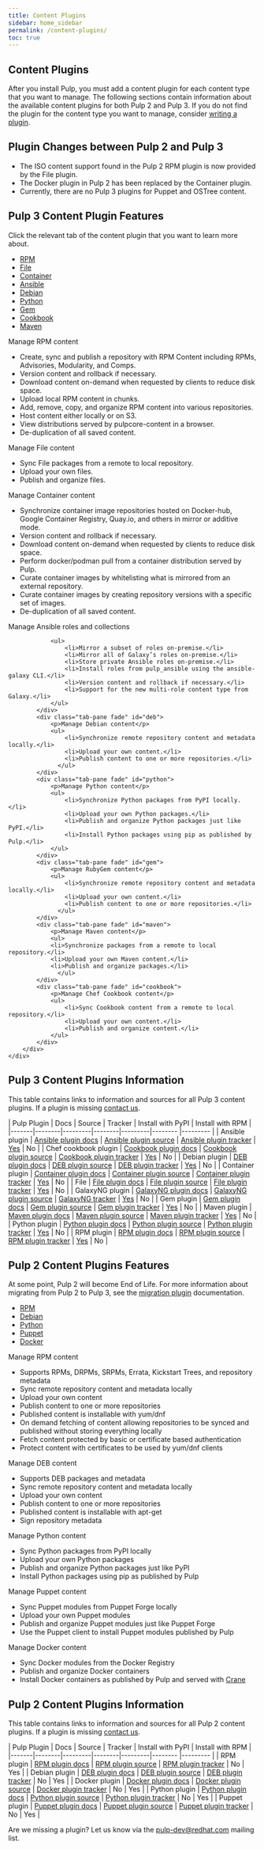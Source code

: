 ```yaml
---
title: Content Plugins
sidebar: home_sidebar
permalink: /content-plugins/
toc: true
---
```


## Content Plugins

After you install Pulp, you must add a content plugin for each content type that you want to manage. The following sections contain information about the available content plugins for both Pulp 2 and Pulp 3. If you do not find the plugin for the content type you want to manage, consider [writing a plugin](https://docs.pulpproject.org/plugins/plugin-writer/index.html).

## Plugin Changes between Pulp 2 and Pulp 3

* The ISO content support found in the Pulp 2 RPM plugin is now provided by the File plugin.
* The Docker plugin in Pulp 2 has been replaced by the Container plugin.
* Currently, there are no Pulp 3 plugins for Puppet and OSTree content.

<h2 class="page-header">Pulp 3 Content Plugin Features</h2>

Click the relevant tab of the content plugin that you want to learn more about.

<div class="row">
    <div class="col-lg-12">
        <ul id="myTab1" class="nav nav-tabs nav-justified">
            <li class="active"><a href="#rpm" data-toggle="tab"><i class="fa fa-cube"></i> RPM</a>
            </li>
            <li class=""><a href="#file" data-toggle="tab"><i class="fa fa-floppy-o"></i> File</a>
            </li>
            <li class=""><a href="#container" data-toggle="tab"><i class="fa fa-ship"></i> Container</a>
            </li>
            <li class=""><a href="#ansible" data-toggle="tab"><i class="fa fa-life-bouy"></i> Ansible</a>
            </li>
            <li class=""><a href="#deb" data-toggle="tab"><i class="fa fa-stop-circle"></i> Debian</a>
            </li>
            <li class=""><a href="#python" data-toggle="tab"><i class="fa fa-heart"></i> Python</a>
            </li>
            <li class=""><a href="#gem" data-toggle="tab"><i class="fa fa-play"></i> Gem</a>
            </li>
            <li class=""><a href="#cookbook" data-toggle="tab"><i class="fa fa-cutlery"></i> Cookbook</a>
            </li>
            <li class=""><a href="#maven" data-toggle="tab"><i class="fa fa-book"></i> Maven</a>
            </li>
        </ul>
        <div id="myTabContent" class="tab-content">
            <div class="tab-pane fade active in" id="rpm">
                <p>Manage RPM content</p>
                <ul>
                    <li>Create, sync and publish a repository with RPM Content including RPMs, Advisories, Modularity, and Comps.</li>
                    <li>Version content and rollback if necessary.</li>
                    <li>Download content on-demand when requested by clients to reduce disk space.</li>
                    <li>Upload local RPM content in chunks.</li>
                    <li>Add, remove, copy, and organize RPM content into various repositories.</li>
                    <li>Host content either locally or on S3.</li>
                    <li>View distributions served by pulpcore-content in a browser.</li>
                    <li>De-duplication of all saved content. </li>
                </ul>
            </div>
            <div class="tab-pane fade" id="file">
                <p>Manage File content</p>
                <ul>
                    <li>Sync File packages from a remote to local repository.</li>
                    <li>Upload your own files.</li>
                    <li>Publish and organize files.</li>
                </ul>
               </div>
            <div class="tab-pane fade" id="container">
                <p>Manage Container content</p>
                <ul>
                    <li>Synchronize container image repositories hosted on Docker-hub, Google Container Registry, Quay.io, and others in mirror or additive mode.</li>
                    <li>Version content and rollback if necessary.</li>
                    <li>Download content on-demand when requested by clients to reduce disk space.</li>
                    <li>Perform docker/podman pull from a container distribution served by Pulp.</li>
                    <li>Curate container images by whitelisting what is mirrored from an external repository.</li>
                    <li>Curate container images by creating repository versions with a specific set of images.</li>
                    <li> De-duplication of all saved content. </li>
                </ul>
            </div>
            <div class="tab-pane fade" id="ansible">
                <p>Manage Ansible roles and collections</p>

                <ul>
                    <li>Mirror a subset of roles on-premise.</li>
                    <li>Mirror all of Galaxy’s roles on-premise.</li>
                    <li>Store private Ansible roles on-premise.</li>
                    <li>Install roles from pulp_ansible using the ansible-galaxy CLI.</li>
                    <li>Version content and rollback if necessary.</li>
                    <li>Support for the new multi-role content type from Galaxy.</li>
                </ul>
            </div>
            <div class="tab-pane fade" id="deb">
                <p>Manage Debian content</p>
                <ul>
                    <li>Synchronize remote repository content and metadata locally.</li>
                    <li>Upload your own content.</li>
                    <li>Publish content to one or more repositories.</li>
                  </ul>
            </div>
            <div class="tab-pane fade" id="python">
                <p>Manage Python content</p>
                <ul>
                    <li>Synchronize Python packages from PyPI locally.</li>
                    <li>Upload your own Python packages.</li>
                    <li>Publish and organize Python packages just like PyPI.</li>
                    <li>Install Python packages using pip as published by Pulp.</li>
                </ul>
            </div>
            <div class="tab-pane fade" id="gem">
                <p>Manage RubyGem content</p>
                <ul>
                    <li>Synchronize remote repository content and metadata locally.</li>
                    <li>Upload your own content.</li>
                    <li>Publish content to one or more repositories.</li>
                  </ul>
            </div>
            <div class="tab-pane fade" id="maven">
                <p>Manage Maven content</p>
                <ul>
                <li>Synchronize packages from a remote to local repository.</li>
                <li>Upload your own Maven content.</li>
                <li>Publish and organize packages.</li>
                  </ul>
            </div>
            <div class="tab-pane fade" id="cookbook">
                <p>Manage Chef Cookbook content</p>
                <ul>
                    <li>Sync Cookbook content from a remote to local repository.</li>
                    <li>Upload your own content.</li>
                    <li>Publish and organize content.</li>
                </ul>
            </div>
        </div>
    </div>
</div>

## Pulp 3 Content Plugins Information

This table contains links to information and sources for all Pulp 3 content plugins. If a plugin is missing [contact us](https://www.redhat.com/mailman/listinfo/pulp-list).

| Pulp Plugin | Docs | Source | Tracker | Install with PyPI | Install with RPM |
|-------|--------|---------|--------|---------|-------- |--------- |
| Ansible plugin | <a href="https://docs.pulpproject.org/pulp_ansible/">Ansible plugin docs</a> | <a href="https://github.com/pulp/pulp_ansible">Ansible plugin source</a> | <a href="https://pulp.plan.io/projects/ansible_plugin?jump=welcome">Ansible plugin tracker</a> | <a href="https://pypi.org/project/pulp-ansible/">Yes</a> | No |
| Chef cookbook plugin | <a href="https://github.com/pulp/pulp_cookbook/blob/master/README.rst">Cookbook plugin docs</a> | <a href="https://github.com/pulp/pulp_cookbook">Cookbook plugin source</a> | <a href="https://github.com/pulp/pulp_cookbook/issues">Cookbook plugin tracker</a> | <a href="https://pypi.org/project/pulp-cookbook/">Yes</a> | No |
| Debian plugin | <a href="https://pulp-deb.readthedocs.io/en/latest/">DEB plugin docs</a> | <a href="https://github.com/pulp/pulp_deb/tree/master">DEB plugin source</a> | <a href="https://pulp.plan.io/projects/pulp_deb?jump=welcome">DEB plugin tracker</a> | <a href="https://pypi.org/project/pulp-deb/">Yes</a> | No |
| Container plugin | <a href="https://docs.pulpproject.org/pulp_container/">Container plugin docs</a> | <a href="https://github.com/pulp/pulp_container">Container plugin source</a> | <a href="https://pulp.plan.io/projects/pulp_container?jump=welcome">Container plugin tracker</a> | <a href="https://pypi.org/project/pulp-container/">Yes</a> | No |
| File | <a href="https://docs.pulpproject.org/pulp_file/">File plugin docs</a> | <a href="https://github.com/pulp/pulp_file">File plugin source</a> | <a href="https://pulp.plan.io/projects/pulp_file?jump=welcome">File plugin tracker</a> | <a href="https://pypi.org/project/pulp-file/">Yes<a/> | No |
| GalaxyNG plugin | <a href="https://github.com/ansible/galaxy_ng/blob/master/README.md">GalaxyNG plugin docs</a> | <a href="https://github.com/ansible/galaxy_ng">GalaxyNG plugin source</a> | <a href="https://github.com/ansible/galaxy_ng/issues">GalaxyNG tracker</a> | <a href="https://pypi.org/project/galaxy-ng/">Yes</a> | No |
| Gem plugin | <a href="https://github.com/pulp/pulp_gem/blob/master/README.rst">Gem plugin docs</a> | <a href="https://github.com/pulp/pulp_gem">Gem plugin source</a> | <a href="https://github.com/pulp/pulp_gem/issues">Gem plugin tracker</a> | <a href="https://pypi.org/project/pulp-gem/">Yes</a> | No |
| Maven plugin | <a href="https://github.com/pulp/pulp_maven/blob/master/README.rst">Maven plugin docs</a> | <a href="https://github.com/pulp/pulp_maven">Maven plugin source</a> | <a href="https://pulp.plan.io/projects/maven-plugin/">Maven plugin tracker</a> | <a href="https://pypi.org/project/pulp-maven/">Yes</a> | No |
| Python plugin | <a href="http://pulp-python.readthedocs.io/en/latest/">Python plugin docs</a> | <a href="https://github.com/pulp/pulp_python/">Python plugin source</a> | <a href="https://pulp.plan.io/projects/pulp_python?jump=welcome">Python plugin tracker</a> | <a href="https://pypi.org/project/pulp-python/">Yes</a> | No |
| RPM plugin | <a href="https://docs.pulpproject.org/pulp_rpm/">RPM plugin docs</a> | <a href="https://github.com/pulp/pulp_rpm/">RPM plugin source</a> | <a href="https://pulp.plan.io/projects/pulp_rpm?jump=welcome">RPM plugin tracker</a> | <a href="https://pypi.org/project/pulp-rpm/">Yes</a> | No |



<h2 class="page-header">Pulp 2 Content Plugins Features</h2>

At some point, Pulp 2 will become End of Life. For more information about migrating from Pulp 2 to Pulp 3, see the [migration plugin](https://pulp-2to3-migration.readthedocs.io/en/latest) documentation.

<div class="row">
    <div class="col-lg-12">
        <ul id="myTab" class="nav nav-tabs nav-justified">
            <li class="active"><a href="#rpm2" data-toggle="tab"><i class="fa fa-cube"></i> RPM</a>
            </li>
            <li class=""><a href="#deb2" data-toggle="tab"><i class="fa fa-stop-circle"></i> Debian</a>
            </li>
            <li class=""><a href="#python2" data-toggle="tab"><i class="fa fa-heart"></i> Python</a>
            </li>
            <li class=""><a href="#puppet2" data-toggle="tab"><i class="fa fa-tasks"></i> Puppet</a>
            </li>
            <li class=""><a href="#docker2" data-toggle="tab"><i class="fa fa-ship"></i> Docker</a>
            </li>
            </ul>
        <div id="myTabContent1" class="tab-content">
            <div class="tab-pane fade active in" id="rpm2">
                <p>Manage RPM content</p>
                <ul>
                    <li>Supports RPMs, DRPMs, SRPMs, Errata, Kickstart Trees, and repository metadata</li>
                    <li>Sync remote repository content and metadata locally</li>
                    <li>Upload your own content</li>
                    <li>Publish content to one or more repositories</li>
                    <li>Published content is installable with yum/dnf</li>
                    <li>On demand fetching of content allowing repositories to be synced and published without storing everything locally</li>
                    <li>Fetch content protected by basic or certificate based authentication</li>
                    <li>Protect content with certificates to be used by yum/dnf clients</li>
                </ul>
            </div>
            <div class="tab-pane fade" id="deb2">
                <p>Manage DEB content</p>
                <ul>
                    <li>Supports DEB packages and metadata</li>
                    <li>Sync remote repository content and metadata locally</li>
                    <li>Upload your own content</li>
                    <li>Publish content to one or more repositories</li>
                    <li>Published content is installable with apt-get</li>
                    <li>Sign repository metadata </li>
                </ul>
            </div>
            <div class="tab-pane fade" id="python2">
                <p>Manage Python content</p>
                <ul>
                    <li>Sync Python packages from PyPI locally</li>
                    <li>Upload your own Python packages</li>
                    <li>Publish and organize Python packages just like PyPI</li>
                    <li>Install Python packages using pip as published by Pulp</li>
                </ul>
            </div>
            <div class="tab-pane fade" id="puppet2">
                <p>Manage Puppet content</p>
                <ul>
                    <li>Sync Puppet modules from Puppet Forge locally</li>
                    <li>Upload your own Puppet modules</li>
                    <li>Publish and organize Puppet modules just like Puppet Forge</li>
                    <li>Use the Puppet client to install Puppet modules published by Pulp</li>
                </ul>
            </div>
            <div class="tab-pane fade" id="docker2">
                <p>Manage Docker content</p>
                <ul>
                    <li>Sync Docker modules from the Docker Registry</li>
                    <li>Publish and organize Docker containers</li>
                    <li>Install Docker containers as published by Pulp and served with <a href="http://docs.pulpproject.org/plugins/crane/index.html">Crane</a></li>
                </ul>
            </div>
          </div>
    </div>
</div>

## Pulp 2 Content Plugins Information

This table contains links to information and sources for all Pulp 2 content plugins. If a plugin is missing [contact us](https://www.redhat.com/mailman/listinfo/pulp-list).

| Pulp Plugin | Docs | Source | Tracker | Install with PyPI | Install with RPM |
|-------|--------|---------|--------|---------|-------- |--------- |
| RPM plugin | <a href="https://docs.pulpproject.org/en/2.21/plugins/index.html#rpm">RPM plugin docs</a> | <a href="https://github.com/pulp/pulp_rpm/tree/2-master">RPM plugin source</a> | <a href="https://pulp.plan.io/projects/pulp_rpm?jump=welcome">RPM plugin tracker</a> | No | Yes |
| Debian plugin | <a href="https://github.com/pulp/pulp_deb/blob/2-master/README.md">DEB plugin docs</a> | <a href="https://github.com/pulp/pulp_deb/tree/2-master">DEB plugin source</a> | <a href="https://pulp.plan.io/projects/pulp_deb?jump=welcome">DEB plugin tracker</a> | No | Yes |
| Docker plugin | <a href="https://docs.pulpproject.org/en/2.21/plugins/pulp_docker/user-guide/installation.html">Docker plugin docs</a> | <a href="https://github.com/pulp/pulp_docker">Docker plugin source</a> | <a href="https://pulp.plan.io/projects/pulp_docker">Docker plugin tracker</a> | No | Yes |
| Python plugin | <a href="https://docs.pulpproject.org/en/2.21/plugins/pulp_python/user-docs/getting_started.html">Python plugin docs</a> | <a href="https://github.com/pulp/pulp_python/tree/2-master">Python plugin source</a> | <a href="https://pulp.plan.io/projects/pulp_python?jump=welcome">Python plugin tracker</a> | No | Yes |
| Puppet plugin | <a href="https://docs.pulpproject.org/en/2.21/plugins/pulp_puppet/user-guide/installation.html">Puppet plugin docs</a> | <a href="https://github.com/pulp/pulp_puppet">Puppet plugin source</a> | <a href="https://pulp.plan.io/projects/pulp_puppet">Puppet plugin tracker</a> | No | Yes |

Are we missing a plugin? Let us know via the pulp-dev@redhat.com mailing list.
